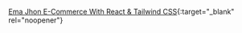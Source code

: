 [Ema Jhon E-Commerce With React & Tailwind CSS](https://ema-jhon-ecom-react-tailwain.netlify.app){:target="_blank" rel="noopener"}